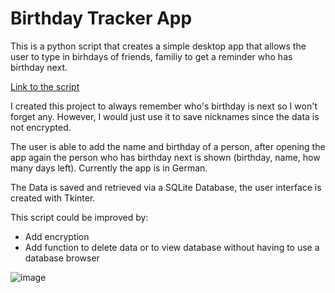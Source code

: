 <html>
  

<h1><strong>Birthday Tracker App</strong></h1>

This is a python script that creates a simple desktop app that allows the user to type in birhdays of friends, familiy to get a reminder who has birthday next.

<a href='./bd2.py'>Link to the script</a>

I created this project to always remember who's birthday is next so I won't forget any. However, I would just use it to save nicknames since the data is not encrypted.

The user is able to add the name and birthday of a person, after opening the app again the person who has birthday next is shown (birthday, name, how many days left).
Currently the app is in German.

The Data is saved and retrieved via a SQLite Database, the user interface is created with Tkinter.

This script could be improved by:
- Add encryption
- Add function to delete data or to view database without having to use a database browser

![image](https://user-images.githubusercontent.com/8615534/148412776-ee4a5d1c-5db5-4b67-8309-348e4c640260.png)
  
</html>

